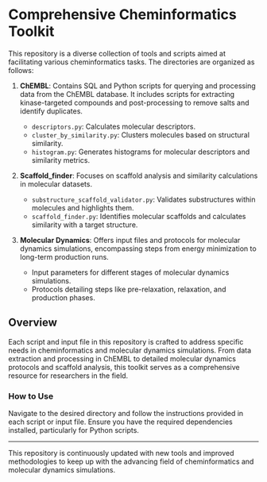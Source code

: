 # Comprehensive Cheminformatics Toolkit

This repository is a diverse collection of tools and scripts aimed at facilitating various cheminformatics tasks. The directories are organized as follows:

1. **ChEMBL**: Contains SQL and Python scripts for querying and processing data from the ChEMBL database. It includes scripts for extracting kinase-targeted compounds and post-processing to remove salts and identify duplicates.
    - `descriptors.py`: Calculates molecular descriptors.
    - `cluster_by_similarity.py`: Clusters molecules based on structural similarity.
    - `histogram.py`: Generates histograms for molecular descriptors and similarity metrics.

2. **Scaffold_finder**: Focuses on scaffold analysis and similarity calculations in molecular datasets.
    - `substructure_scaffold_validator.py`: Validates substructures within molecules and highlights them.
    - `scaffold_finder.py`: Identifies molecular scaffolds and calculates similarity with a target structure.

3. **Molecular Dynamics**: Offers input files and protocols for molecular dynamics simulations, encompassing steps from energy minimization to long-term production runs.
    - Input parameters for different stages of molecular dynamics simulations.
    - Protocols detailing steps like pre-relaxation, relaxation, and production phases.

## Overview

Each script and input file in this repository is crafted to address specific needs in cheminformatics and molecular dynamics simulations. From data extraction and processing in ChEMBL to detailed molecular dynamics protocols and scaffold analysis, this toolkit serves as a comprehensive resource for researchers in the field.

### How to Use

Navigate to the desired directory and follow the instructions provided in each script or input file. Ensure you have the required dependencies installed, particularly for Python scripts.

---

This repository is continuously updated with new tools and improved methodologies to keep up with the advancing field of cheminformatics and molecular dynamics simulations.
